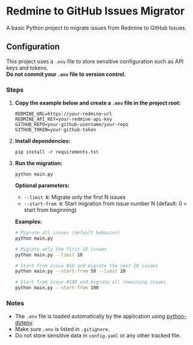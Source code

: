 # Redmine to GitHub Issues Migrator

A basic Python project to migrate issues from Redmine to GitHub Issues.

## Configuration

This project uses a `.env` file to store sensitive configuration such as API keys and tokens.  
**Do not commit your `.env` file to version control.**

### Steps

1. **Copy the example below and create a `.env` file in the project root:**

    ```
    REDMINE_URL=https://your-redmine-url
    REDMINE_API_KEY=your-redmine-api-key
    GITHUB_REPO=your-github-username/your-repo
    GITHUB_TOKEN=your-github-token
    ```

2. **Install dependencies:**

    ```
    pip install -r requirements.txt
    ```

3. **Run the migration:**

    ```
    python main.py
    ```

    **Optional parameters:**
    
    - `--limit N`: Migrate only the first N issues
    - `--start-from N`: Start migration from issue number N (default: 0 = start from beginning)
    
    **Examples:**
    
    ```bash
    # Migrate all issues (default behavior)
    python main.py
    
    # Migrate only the first 10 issues
    python main.py --limit 10
    
    # Start from issue #50 and migrate the next 20 issues
    python main.py --start-from 50 --limit 20
    
    # Start from issue #100 and migrate all remaining issues
    python main.py --start-from 100
    ```

### Notes

- The `.env` file is loaded automatically by the application using [python-dotenv](https://pypi.org/project/python-dotenv/).
- Make sure `.env` is listed in `.gitignore`.
- Do not store sensitive data in `config.yaml` or any other tracked file.
